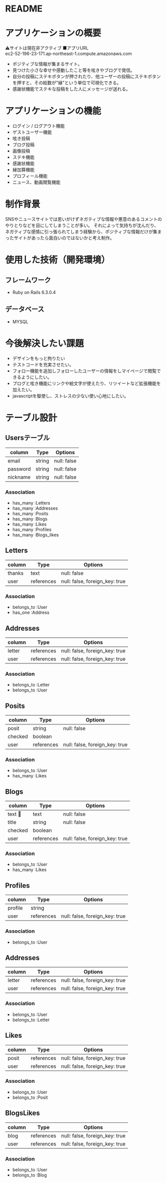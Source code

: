 # README

# アプリケーションの概要

⚠︎サイトは現在非アクティブ
■アプリURL<br>
ec2-52-196-23-171.ap-northeast-1.compute.amazonaws.com

- ポジティブな情報が集まるサイト。
- 見つけた小さな幸せや感動したこと等を呟きやブログで発信。
- 自分の投稿にステキボタンが押されたり、他ユーザーの投稿にステキボタンを押すと、その総数が"縁"という単位で可視化できる。
- 感謝状機能でステキな投稿をした人にメッセージが送れる。


# アプリケーションの機能
- ログイン / ログアウト機能
- ゲストユーザー機能
- 呟き投稿
- ブログ投稿
- 画像投稿
- ステキ機能
- 感謝状機能
- 縁加算機能
- プロフィール機能
- ニュース、動画閲覧機能

# 制作背景
SNSやニュースサイトでは思いがけずネガティブな情報や悪意のあるコメントのやりとりなどを目にしてしまうことが多い。
それによって気持ちが沈んだり、ネガティブな感情に引っ張られてしまう経験から、ポジティブな情報だけが集まったサイトがあったら面白いのではないかと考え制作。

# 使用した技術（開発環境）
## フレームワーク
- Ruby on Rails 6.3.0.4
## データベース
- MYSQL

# 今後解決したい課題
- デザインをもっと拘りたい
- テストコードを充実させたい。
- フォロー機能を追加しフォローしたユーザーの情報をしマイページで閲覧できるようにしたい。
- ブログと呟き機能にリンクや絵文字が使えたり、リツイートなど拡張機能を加えたい。
- javascriptを駆使し、ストレスの少ない使い心地にしたい。

# テーブル設計

## Usersテーブル

| column           | Type    | Options     |
| ---------------- | ------- | ----------- |
| email            | string  | null: false |
| password         | string  | null: false |
| nickname         | string  | null: false |

### Association

- has_many :Letters
- has_many :Addresses
- has_many :Posits
- has_many :Blogs
- has_many :Likes
- has_many :Profiles
- has_many :Blogs_likes

## Letters

| column                | Type       | Options                                       |
| --------------------- | ---------- | --------------------------------------------- |
| thanks                | text       | null: false                                   |
| user                  | references | null: false, foreign_key: true                |

### Association

- belongs_to :User
- has_one :Address

## Addresses

| column     | Type       | Options                        |
| ---------- | ---------- | ------------------------------ |
| letter     | references | null: false, foreign_key: true |
| user       | references | null: false, foreign_key: true |

### Association

- belongs_to :Letter
- belongs_to :User

## Posits

| column  | Type       | Options                        |
| ------- | ---------- | ------------------------------ |
| posit   | string     | null: false                    |
| checked | boolean    |                                |
| user    | references | null: false, foreign_key: true |

### Association

- belongs_to :User
- has_many :Likes

## Blogs

| column       | Type       | Options                        |
| ------------ | ---------- | ------------------------------ |
| text         | text       | null: false                    |
| title        | string     | null: false                    |
| checked      | boolean    |                                |
| user         | references | null: false, foreign_key: true |

### Association

- belongs_to :User
- has_many :Likes

## Profiles

| column  | Type       | Options                        |
| ------- | ---------- | ------------------------------ |
| profile | string     |                                |
| user    | references | null: false, foreign_key: true |

### Association

- belongs_to :User

## Addresses

| column  | Type       | Options                        |
| ------- | ---------- | ------------------------------ |
| letter  | references | null: false, foreign_key: true |
| user    | references | null: false, foreign_key: true |

### Association

- belongs_to :User
- belongs_to :Letter

## Likes

| column  | Type       | Options                        |
| ------- | ---------- | ------------------------------ |
| posit   | references | null: false, foreign_key: true |
| user    | references | null: false, foreign_key: true |

### Association

- belongs_to :User
- belongs_to :Posit

## BlogsLikes

| column  | Type       | Options                        |
| ------- | ---------- | ------------------------------ |
| blog    | references | null: false, foreign_key: true |
| user    | references | null: false, foreign_key: true |

### Association

- belongs_to :User
- belongs_to :Blog
